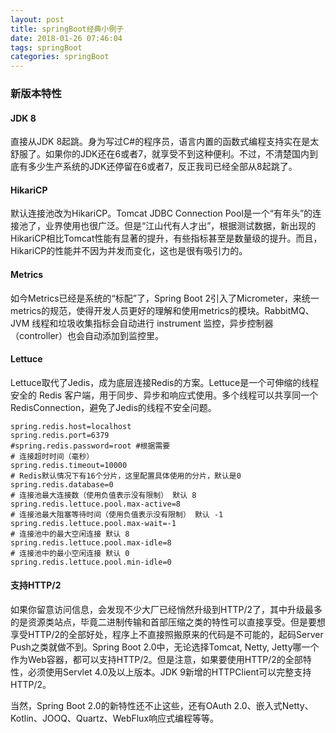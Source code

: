 ```yaml
---
layout: post
title: springBoot经典小例子
date: 2018-01-26 07:46:04
tags: springBoot
categories: springBoot
---
```


### 新版本特性

#### JDK 8

直接从JDK 8起跳。身为写过C#的程序员，语言内置的函数式编程支持实在是太舒服了。如果你的JDK还在6或者7，就享受不到这种便利。不过，不清楚国内到底有多少生产系统的JDK还停留在6或者7，反正我司已经全部从8起跳了。

#### HikariCP

默认连接池改为HikariCP。Tomcat JDBC Connection Pool是一个“有年头”的连接池了，业界使用也很广泛。但是“江山代有人才出”，根据测试数据，新出现的HikariCP相比Tomcat性能有显著的提升，有些指标甚至是数量级的提升。而且，HikariCP的性能并不因为并发而变化，这也是很有吸引力的。

#### Metrics

如今Metrics已经是系统的“标配”了，Spring Boot 2引入了Micrometer，来统一metrics的规范，使得开发人员更好的理解和使用metrics的模块。RabbitMQ、JVM 线程和垃圾收集指标会自动进行 instrument 监控，异步控制器（controller）也会自动添加到监控里。

<!-- more -->

#### Lettuce

Lettuce取代了Jedis，成为底层连接Redis的方案。Lettuce是一个可伸缩的线程安全的 Redis 客户端，用于同步、异步和响应式使用。多个线程可以共享同一个 RedisConnection，避免了Jedis的线程不安全问题。

```properties
spring.redis.host=localhost
spring.redis.port=6379
#spring.redis.password=root #根据需要
# 连接超时时间（毫秒）
spring.redis.timeout=10000
# Redis默认情况下有16个分片，这里配置具体使用的分片，默认是0
spring.redis.database=0
# 连接池最大连接数（使用负值表示没有限制） 默认 8
spring.redis.lettuce.pool.max-active=8
# 连接池最大阻塞等待时间（使用负值表示没有限制） 默认 -1
spring.redis.lettuce.pool.max-wait=-1
# 连接池中的最大空闲连接 默认 8
spring.redis.lettuce.pool.max-idle=8
# 连接池中的最小空闲连接 默认 0
spring.redis.lettuce.pool.min-idle=0
```


#### 支持HTTP/2

如果你留意访问信息，会发现不少大厂已经悄然升级到HTTP/2了，其中升级最多的是资源类站点，毕竟二进制传输和首部压缩之类的特性可以直接享受。但是要想享受HTTP/2的全部好处，程序上不直接照搬原来的代码是不可能的，起码Server Push之类就做不到。Spring Boot 2.0中，无论选择Tomcat, Netty, Jetty哪一个作为Web容器，都可以支持HTTP/2。但是注意，如果要使用HTTP/2的全部特性，必须使用Servlet 4.0及以上版本。JDK 9新增的HTTPClient可以完整支持HTTP/2。

当然，Spring Boot 2.0的新特性还不止这些，还有OAuth 2.0、嵌入式Netty、Kotlin、JOOQ、Quartz、WebFlux响应式编程等等。
